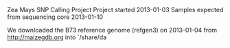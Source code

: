 Zea Mays SNP Calling Project 
Project started 2013-01-03 
Samples expected from sequencing core 2013-01-10 


We downloaded the B73 reference genome (refgen3) on 2013-01-04 from 
http://maizegdb.org into `/share/da
